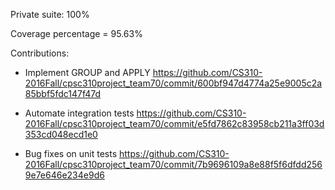 Private suite: 100%

Coverage percentage = 95.63%



Contributions:

- Implement GROUP and APPLY
https://github.com/CS310-2016Fall/cpsc310project_team70/commit/600bf947d4774a25e9005c2a85bbf5fdc147f47d

- Automate integration tests
https://github.com/CS310-2016Fall/cpsc310project_team70/commit/e5fd7862c83958cb211a3ff03d353cd048ecd1e0

- Bug fixes on unit tests
https://github.com/CS310-2016Fall/cpsc310project_team70/commit/7b9696109a8e88f5f6dfdd2569e7e646e234e9d6

